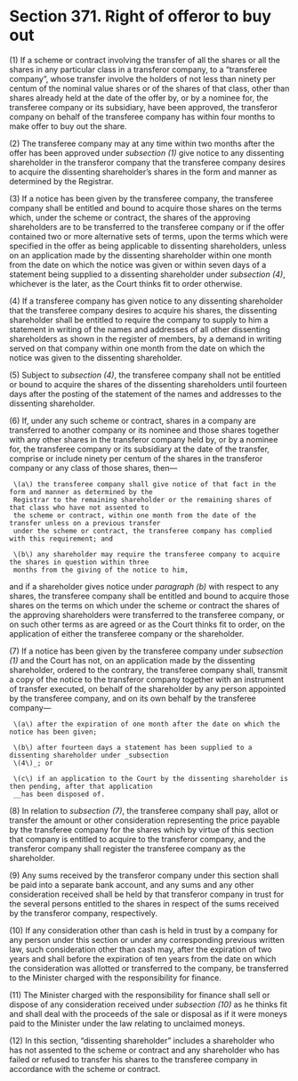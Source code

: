 # Section 371. Right of offeror to buy out

\(1\) If a scheme or contract involving the transfer of all the shares or all the shares in any particular class in a transferor company, to a “transferee company”, whose transfer involve the holders of not less than ninety per centum of the nominal value shares or of the shares of that class, other than shares already held at the date of the offer by, or by a nominee for, the transferee company or its subsidiary, have been approved, the transferor company on behalf of the transferee company has within four months to make offer to buy out the share.

\(2\) The transferee company may at any time within two months after the offer has been approved under _subsection \(1\)_ give notice to any dissenting shareholder in the transferor company that the transferee company desires to acquire the dissenting shareholder’s shares in the form and manner as determined by the Registrar.

\(3\) If a notice has been given by the transferee company, the transferee company shall be entitled and bound to acquire those shares on the terms which, under the scheme or contract, the shares of the approving shareholders are to be transferred to the transferee company or if the offer contained two or more alternative sets of terms, upon the terms which were specified in the offer as being applicable to dissenting shareholders, unless on an application made by the dissenting shareholder within one month from the date on which the notice was given or within seven days of a statement being supplied to a dissenting shareholder under _subsection \(4\)_, whichever is the later, as the Court thinks fit to order otherwise.

\(4\) If a transferee company has given notice to any dissenting shareholder that the transferee company desires to acquire his shares, the dissenting shareholder shall be entitled to require the company to supply to him a statement in writing of the names and addresses of all other dissenting shareholders as shown in the register of members, by a demand in writing served on that company within one month from the date on which the notice was given to the dissenting shareholder.

\(5\) Subject to _subsection \(4\)_, the transferee company shall not be entitled or bound to acquire the shares of the dissenting shareholders until fourteen days after the posting of the statement of the names and addresses to the dissenting shareholder.

\(6\) If, under any such scheme or contract, shares in a company are transferred to another company or its nominee and those shares together with any other shares in the transferor company held by, or by a nominee for, the transferee company or its subsidiary at the date of the transfer, comprise or include ninety per centum of the shares in the transferor company or any class of those shares, then—

     \(a\) the transferee company shall give notice of that fact in the form and manner as determined by the  
     Registrar to the remaining shareholder or the remaining shares of that class who have not assented to  
     the scheme or contract, within one month from the date of the transfer unless on a previous transfer  
     under the scheme or contract, the transferee company has complied with this requirement; and

     \(b\) any shareholder may require the transferee company to acquire the shares in question within three  
     months from the giving of the notice to him,

and if a shareholder gives notice under _paragraph \(b\)_ with respect to any shares, the transferee company shall be entitled and bound to acquire those shares on the terms on which under the scheme or contract the shares of the approving shareholders were transferred to the transferee company, or on such other terms as are agreed or as the Court thinks fit to order, on the application of either the transferee company or the shareholder.

\(7\) If a notice has been given by the transferee company under _subsection \(1\)_ and the Court has not, on an application made by the dissenting shareholder, ordered to the contrary, the transferee company shall, transmit a copy of the notice to the transferor company together with an instrument of transfer executed, on behalf of the shareholder by any person appointed by the transferee company, and on its own behalf by the transferee company—

     \(a\) after the expiration of one month after the date on which the notice has been given;

     \(b\) after fourteen days a statement has been supplied to a dissenting shareholder under _subsection  
     \(4\)_; or

     \(c\) if an application to the Court by the dissenting shareholder is then pending, after that application  
     __has been disposed of.

\(8\) In relation to _subsection \(7\)_, the transferee company shall pay, allot or transfer the amount or other consideration representing the price payable by the transferee company for the shares which by virtue of this section that company is entitled to acquire to the transferor company, and the transferor company shall register the transferee company as the shareholder.

\(9\) Any sums received by the transferor company under this section shall be paid into a separate bank account, and any sums and any other consideration received shall be held by that transferor company in trust for the several persons entitled to the shares in respect of the sums received by the transferor company, respectively.

\(10\) If any consideration other than cash is held in trust by a company for any person under this section or under any corresponding previous written law, such consideration other than cash may, after the expiration of two years and shall before the expiration of ten years from the date on which the consideration was allotted or transferred to the company, be transferred to the Minister charged with the responsibility for finance.

\(11\) The Minister charged with the responsibility for finance shall sell or dispose of any consideration received under _subsection \(10\)_ as he thinks fit and shall deal with the proceeds of the sale or disposal as if it were moneys paid to the Minister under the law relating to unclaimed moneys.

\(12\) In this section, “dissenting shareholder” includes a shareholder who has not assented to the scheme or contract and any shareholder who has failed or refused to transfer his shares to the transferee company in accordance with the scheme or contract.

